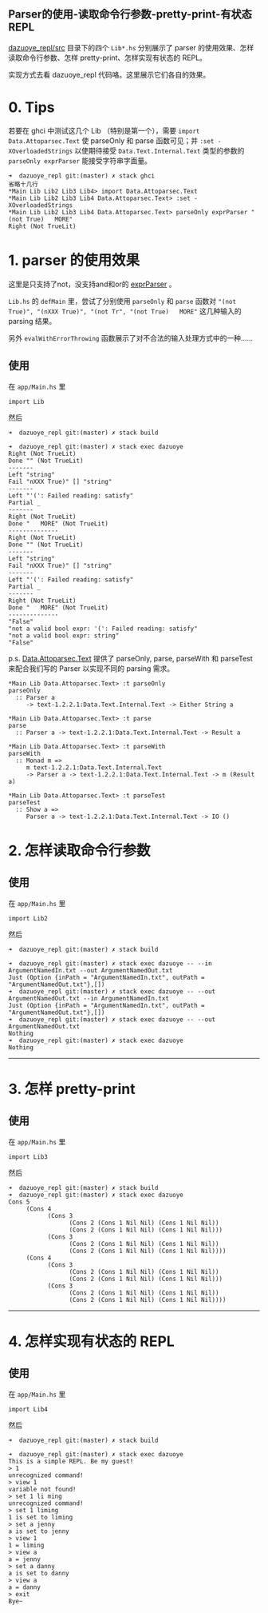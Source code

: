 Parser的使用-读取命令行参数-pretty-print-有状态REPL
---

[dazuoye_repl/src](dazuoye_repl/src) 目录下的四个 `Lib*.hs` 分别展示了 parser 的使用效果、怎样读取命令行参数、怎样 pretty-print、怎样实现有状态的 REPL。

实现方式去看 dazuoye_repl 代码咯。这里展示它们各自的效果。


# 0. Tips
若要在 ghci 中测试这几个 Lib （特别是第一个），需要 `import Data.Attoparsec.Text` 使 parseOnly 和 parse 函数可见；并 `:set -XOverloadedStrings` 以使期待接受 `Data.Text.Internal.Text` 类型的参数的 `parseOnly exprParser` 能接受字符串字面量。
	
	➜  dazuoye_repl git:(master) ✗ stack ghci
	省略十几行
	*Main Lib Lib2 Lib3 Lib4> import Data.Attoparsec.Text
	*Main Lib Lib2 Lib3 Lib4 Data.Attoparsec.Text> :set -XOverloadedStrings
	*Main Lib Lib2 Lib3 Lib4 Data.Attoparsec.Text> parseOnly exprParser "(not True)   MORE"
	Right (Not TrueLit)


# 1. parser 的使用效果

这里是只支持了not，没支持and和or的 [exprParser](dazuoye_repl/src/Lib.hs) 。

`Lib.hs` 的 `defMain` 里，尝试了分别使用 `parseOnly` 和 `parse` 函数对 `"(not True)", "(nXXX True)", "(not Tr", "(not True)   MORE"` 这几种输入的 parsing 结果。

另外 `evalWithErrorThrowing` 函数展示了对不合法的输入处理方式中的一种……

## 使用

在 `app/Main.hs` 里

	import Lib

然后

	➜  dazuoye_repl git:(master) ✗ stack build

	➜  dazuoye_repl git:(master) ✗ stack exec dazuoye
	Right (Not TrueLit)
	Done "" (Not TrueLit)
	-------
	Left "string"
	Fail "nXXX True)" [] "string"
	-------
	Left "'(': Failed reading: satisfy"
	Partial _
	-------
	Right (Not TrueLit)
	Done "   MORE" (Not TrueLit)
	--------------
	Right (Not TrueLit)
	Done "" (Not TrueLit)
	-------
	Left "string"
	Fail "nXXX True)" [] "string"
	-------
	Left "'(': Failed reading: satisfy"
	Partial _
	-------
	Right (Not TrueLit)
	Done "   MORE" (Not TrueLit)
	--------------
	"False"
	"not a valid bool expr: '(': Failed reading: satisfy"
	"not a valid bool expr: string"
	"False"

p.s. [Data.Attoparsec.Text](https://hackage.haskell.org/package/attoparsec-0.13.1.0/docs/Data-Attoparsec-Text.html) 提供了 parseOnly, parse, parseWith 和 parseTest 来配合我们写的 Parser 以实现不同的 parsing 需求。

	*Main Lib Data.Attoparsec.Text> :t parseOnly 
	parseOnly
	  :: Parser a
	     -> text-1.2.2.1:Data.Text.Internal.Text -> Either String a

	*Main Lib Data.Attoparsec.Text> :t parse
	parse
	  :: Parser a -> text-1.2.2.1:Data.Text.Internal.Text -> Result a

	*Main Lib Data.Attoparsec.Text> :t parseWith 
	parseWith
	  :: Monad m =>
	     m text-1.2.2.1:Data.Text.Internal.Text
	     -> Parser a -> text-1.2.2.1:Data.Text.Internal.Text -> m (Result a)

	*Main Lib Data.Attoparsec.Text> :t parseTest 
	parseTest
	  :: Show a =>
	     Parser a -> text-1.2.2.1:Data.Text.Internal.Text -> IO ()

# 2. 怎样读取命令行参数

## 使用

在 `app/Main.hs` 里

	import Lib2

然后

	➜  dazuoye_repl git:(master) ✗ stack build

	➜  dazuoye_repl git:(master) ✗ stack exec dazuoye -- --in ArgumentNamedIn.txt --out ArgumentNamedOut.txt
	Just (Option {inPath = "ArgumentNamedIn.txt", outPath = "ArgumentNamedOut.txt"},[])
	➜  dazuoye_repl git:(master) ✗ stack exec dazuoye -- --out ArgumentNamedOut.txt --in ArgumentNamedIn.txt
	Just (Option {inPath = "ArgumentNamedIn.txt", outPath = "ArgumentNamedOut.txt"},[])
	➜  dazuoye_repl git:(master) ✗ stack exec dazuoye -- --out ArgumentNamedOut.txt           
	Nothing
	➜  dazuoye_repl git:(master) ✗ stack exec dazuoye                          
	Nothing

---
# 3. 怎样 pretty-print
## 使用

在 `app/Main.hs` 里

	import Lib3

然后

	➜  dazuoye_repl git:(master) ✗ stack build
	➜  dazuoye_repl git:(master) ✗ stack exec dazuoye
	Cons 5
	     (Cons 4
	           (Cons 3
	                 (Cons 2 (Cons 1 Nil Nil) (Cons 1 Nil Nil))
	                 (Cons 2 (Cons 1 Nil Nil) (Cons 1 Nil Nil)))
	           (Cons 3
	                 (Cons 2 (Cons 1 Nil Nil) (Cons 1 Nil Nil))
	                 (Cons 2 (Cons 1 Nil Nil) (Cons 1 Nil Nil))))
	     (Cons 4
	           (Cons 3
	                 (Cons 2 (Cons 1 Nil Nil) (Cons 1 Nil Nil))
	                 (Cons 2 (Cons 1 Nil Nil) (Cons 1 Nil Nil)))
	           (Cons 3
	                 (Cons 2 (Cons 1 Nil Nil) (Cons 1 Nil Nil))
	                 (Cons 2 (Cons 1 Nil Nil) (Cons 1 Nil Nil))))

---

# 4. 怎样实现有状态的 REPL

## 使用

在 `app/Main.hs` 里

	import Lib4

然后

	➜  dazuoye_repl git:(master) ✗ stack build

	➜  dazuoye_repl git:(master) ✗ stack exec dazuoye
	This is a simple REPL. Be my guest!
	> 1
	unrecognized command!
	> view 1
	variable not found!
	> set 1 li ming
	unrecognized command!
	> set 1 liming
	1 is set to liming
	> set a jenny
	a is set to jenny
	> view 1
	1 = liming
	> view a
	a = jenny
	> set a danny
	a is set to danny
	> view a
	a = danny
	> exit
	Bye~